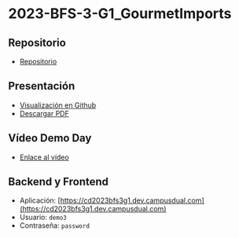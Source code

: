# 2023-BFS-3-G1_GourmetImports
## Repositorio
* [Repositorio](https://github.com/CampusDual/CD2023-BFS-3-G1_GourmetImports)
## Presentación
* [Visualización en Github](https://github.com/CampusDual/2023-BFS-3-G1_GourmetImports/blob/main/demoday/demo_day.pdf)
* [Descargar PDF](https://raw.github.com/CampusDual/2023-BFS-3-G1_GourmetImports/main/demoday/demo_day.pdf)
## Vídeo Demo Day
* [Enlace al vídeo](https://campusdual-my.sharepoint.com/:v:/p/info/ESnbFmXT4KdBrIaxqhgcMpEBklhogS_a2fAQDbIc-jXd8Q?nav=eyJyZWZlcnJhbEluZm8iOnsicmVmZXJyYWxBcHAiOiJPbmVEcml2ZUZvckJ1c2luZXNzIiwicmVmZXJyYWxBcHBQbGF0Zm9ybSI6IldlYiIsInJlZmVycmFsTW9kZSI6InZpZXciLCJyZWZlcnJhbFZpZXciOiJNeUZpbGVzTGlua0NvcHkifX0&e=MEtCH5)
## Backend y Frontend
* Aplicación: [https://cd2023bfs3g1.dev.campusdual.com](https://cd2023bfs3g1.dev.campusdual.com)
* Usuario: `demo3`
* Contraseña: `password`
